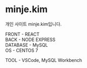 # minje.kim
개인 사이트 minje.kim입니다.

FRONT - REACT  
BACK - NODE EXPRESS  
DATABASE - MySQL  
OS - CENTOS 7  

TOOL - VSCode, MySQL Workbench  
